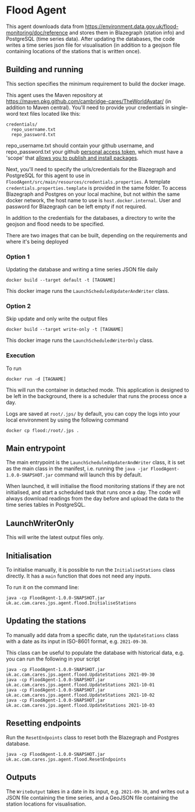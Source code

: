 # Flood Agent
This agent downloads data from https://environment.data.gov.uk/flood-monitoring/doc/reference and stores them in Blazegraph (station info) and PostgreSQL (time series data). After updating the databases, the code writes a time series json file for visualisation (in addition to a geojson file containing locations of the stations that is written once).

## Building and running
This section specifies the minimum requirement to build the docker image. 

This agent uses the Maven repository at https://maven.pkg.github.com/cambridge-cares/TheWorldAvatar/ (in addition to Maven central).
You'll need to provide your credentials in single-word text files located like this:
```
credentials/
  repo_username.txt
  repo_password.txt
```

repo_username.txt should contain your github username, and repo_password.txt your github [personal access token](https://docs.github.com/en/github/authenticating-to-github/creating-a-personal-access-token), which must have a 'scope' that [allows you to publish and install packages](https://docs.github.com/en/packages/working-with-a-github-packages-registry/working-with-the-apache-maven-registry#authenticating-to-github-packages).

Next, you'll need to specify the urls/credentials for the Blazegraph and PostgreSQL for this agent to use in `FloodAgent/src/main/resources/credentials.properties`. A template `credentials.properties.template` is provided in the same folder. To access Blazegraph and Postgres on your local machine, but not within the same docker network, the host name to use is `host.docker.internal`. User and password for Blazegraph can be left empty if not required. 

In addition to the credentials for the databases, a directory to write the geojson and flood needs to be specified.

There are two images that can be built, depending on the requirements and where it's being deployed

### Option 1
Updating the database and writing a time series JSON file daily

```
docker build --target default -t [TAGNAME]
```

This docker image runs the `LaunchScheduledUpdaterAndWriter` class.

### Option 2
Skip update and only write the output files
```
docker build --target write-only -t [TAGNAME]
```

This docker image runs the `LaunchScheduledWriterOnly` class.
### Execution
To run
```
docker run -d [TAGNAME]
```

This will run the container in detached mode. This application is designed to be left in the background, there is a scheduler that runs the process once a day.

Logs are saved at `root/.jps/` by default, you can copy the logs into your local environment by using the following command
```
docker cp flood:/root/.jps .
```

## Main entrypoint
The main entrypoint is the `LaunchScheduledUpdaterAndWriter` class, it is set as the main class in the manifest, i.e. running the `java -jar FloodAgent-1.0.0-SNAPSHOT.jar` command will launch this by default.

When launched, it will initialise the flood monitoring stations if they are not initialised, and start a scheduled task that runs once a day. The code will always download readings from the day before and upload the data to the time series tables in PostgreSQL.

## LaunchWriterOnly
This will write the latest output files only.

## Initialisation
To initialise manually, it is possible to run the `InitialiseStations` class directly. It has a `main` function that does not need any inputs.

To run it on the command line:
```
java -cp FloodAgent-1.0.0-SNAPSHOT.jar uk.ac.cam.cares.jps.agent.flood.InitialiseStations
```

## Updating the stations
To manually add data from a specific date, run the `UpdateStations` class with a date as its input in ISO-8601 format, e.g. `2021-09-30`.

This class can be useful to populate the database with historical data, e.g. you can run the following in your script
```
java -cp FloodAgent-1.0.0-SNAPSHOT.jar uk.ac.cam.cares.jps.agent.flood.UpdateStations 2021-09-30
java -cp FloodAgent-1.0.0-SNAPSHOT.jar uk.ac.cam.cares.jps.agent.flood.UpdateStations 2021-10-01
java -cp FloodAgent-1.0.0-SNAPSHOT.jar uk.ac.cam.cares.jps.agent.flood.UpdateStations 2021-10-02
java -cp FloodAgent-1.0.0-SNAPSHOT.jar uk.ac.cam.cares.jps.agent.flood.UpdateStations 2021-10-03
```

## Resetting endpoints
Run the `ResetEndpoints` class to reset both the Blazegraph and Postgres database.
```
java -cp FloodAgent-1.0.0-SNAPSHOT.jar uk.ac.cam.cares.jps.agent.flood.ResetEndpoints
```

## Outputs
The `WriteOutput` takes in a date in its input, e.g. `2021-09-30`, and writes out a JSON file containing the time series, and a GeoJSON file containing the station locations for visualisation.
